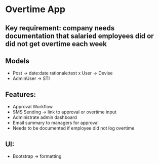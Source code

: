 # Overtime App

## Key requirement: company needs documentation that salaried employees did or did not get overtime each week

## Models
- Post -> date:date rationale:text
x User -> Devise
- AdminUser -> STI

## Features:
- Approval Workflow
- SMS Sending -> link to approval or overtime input
- Administrate admin dashboard
- Email summary to managers for approval
- Needs to be documented if employee did not log overtime

## UI: 
- Bootstrap -> formatting
